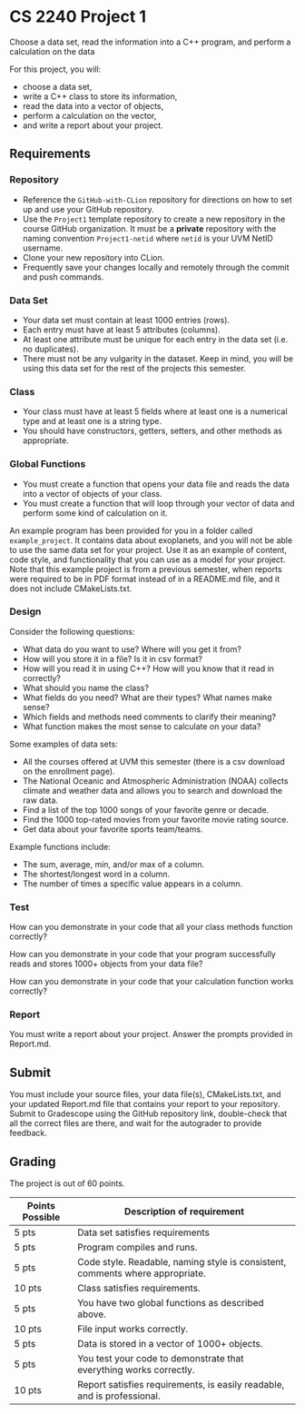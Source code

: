 # CS 2240 Project 1
Choose a data set, read the information into a C++ program, and perform a calculation on the data

For this project, you will:

* choose a data set, 
* write a C++ class to store its information, 
* read the data into a vector of objects, 
* perform a calculation on the vector, 
* and write a report about your project.


## Requirements  

### Repository

* Reference the `GitHub-with-CLion` repository for directions on how to set up and use your GitHub repository.
* Use the `Project1` template repository to create a new repository in the course GitHub organization. It must be a **private** repository with the naming convention `Project1-netid` where `netid` is your UVM NetID username.
* Clone your new repository into CLion. 
* Frequently save your changes locally and remotely through the commit and push commands.

### Data Set

* Your data set must contain at least 1000 entries (rows). 
* Each entry must have at least 5 attributes (columns).
* At least one attribute must be unique for each entry in the data set (i.e. no duplicates).
* There must not be any vulgarity in the dataset.
Keep in mind, you will be using this data set for the rest of the projects this semester.

### Class

* Your class must have at least 5 fields where at least one is a numerical type and at least one is a string type. 
* You should have constructors, getters, setters, and other methods as appropriate. 

### Global Functions

* You must create a function that opens your data file and reads the data into a vector of objects of your class.
* You must create a function that will loop through your vector of data and perform some kind of calculation on it.

An example program has been provided for you in a folder called `example_project`. It contains data about exoplanets, and you will not be able to use the same data set for your project. Use it as an example of content, code style, and functionality that you can use as a model for your project. Note that this example project is from a previous semester, when reports were required to be in PDF format instead of in a README.md file, and it does not include CMakeLists.txt.

### Design

Consider the following questions:
* What data do you want to use? Where will you get it from?
* How will you store it in a file? Is it in csv format?
* How will you read it in using C++? How will you know that it read in correctly?
* What should you name the class?
* What fields do you need? What are their types? What names make sense?
* Which fields and methods need comments to clarify their meaning?
* What function makes the most sense to calculate on your data?

Some examples of data sets: 
* All the courses offered at UVM this semester (there is a csv download on the enrollment page).
* The National Oceanic and Atmospheric Administration (NOAA) collects climate and weather data and allows you to search and download the raw data.
* Find a list of the top 1000 songs of your favorite genre or decade.
* Find the 1000 top-rated movies from your favorite movie rating source.
* Get data about your favorite sports team/teams.

Example functions include:
* The sum, average, min, and/or max of a column.
* The shortest/longest word in a column.
* The number of times a specific value appears in a column.

### Test
How can you demonstrate in your code that all your class methods function correctly?

How can you demonstrate in your code that your program successfully reads and stores 1000+ objects from your data file?

How can you demonstrate in your code that your calculation function works correctly?

### Report 
You must write a report about your project. Answer the prompts provided in Report.md.

## Submit

You must include your source files, your data file(s), CMakeLists.txt, and your updated Report.md file that contains your report to your repository. Submit to Gradescope using the GitHub repository link, double-check that all the correct files are there, and wait for the autograder to provide feedback.


## Grading
The project is out of 60 points.

| Points Possible | Description of requirement |
|------------------- | ----------------------------- |
| 5 pts | Data set satisfies requirements |
| 5 pts	| Program compiles and runs. |
| 5 pts	| Code style. Readable, naming style is consistent, comments where appropriate. |
| 10 pts | Class satisfies requirements. |
| 5 pts | You have two global functions as described above. |
| 10 pts | File input works correctly. |
| 5 pts | Data is stored in a vector of 1000+ objects. |
| 5 pts | You test your code to demonstrate that everything works correctly. |
| 10 pts | Report satisfies requirements, is easily readable, and is professional. |
